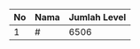 | No | Nama            | Jumlah Level |
|----|-----------------|--------------|
| 1  | #    |    6506        |
